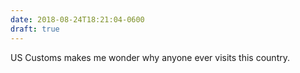 ```yaml
---
date: 2018-08-24T18:21:04-0600
draft: true
---
```




US Customs makes me wonder why anyone ever visits this country.



